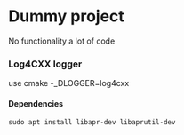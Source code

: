 # Dummy project

No functionality a lot of code


### Log4CXX logger
use cmake -_DLOGGER=log4cxx
#### Dependencies 
```
sudo apt install libapr-dev libaprutil-dev
```
